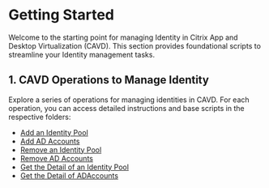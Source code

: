 # Getting Started

Welcome to the starting point for managing Identity in Citrix App and Desktop Virtualization (CAVD). This section provides foundational scripts to streamline your Identity management tasks.

## 1. CAVD Operations to Manage Identity

Explore a series of operations for managing identities in CAVD. For each operation, you can access detailed instructions and base scripts in the respective folders:

* [Add an Identity Pool](./Add%20IdentityPool/)
* [Add AD Accounts](./Add%20ADAccount/)
* [Remove an Identity Pool](./Remove%20IdentityPool/)
* [Remove AD Accounts](./Remove%20ADAccount/)
* [Get the Detail of an Identity Pool](./Get%20IdentityPool%20Details/)
* [Get the Detail of ADAccounts](./Get%20ADAccounts%20Details/)

